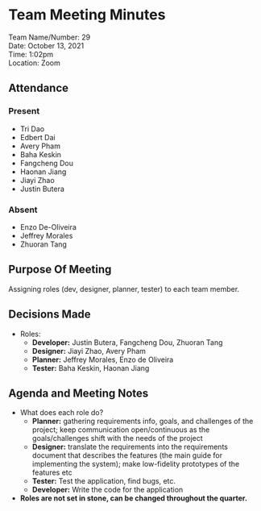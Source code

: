 # Team Meeting Minutes
Team Name/Number: 29  
Date: October 13, 2021  
Time: 1:02pm  
Location: Zoom  

## Attendance

### Present
- Tri Dao
- Edbert Dai
- Avery Pham
- Baha Keskin
- Fangcheng Dou
- Haonan Jiang
- Jiayi Zhao
- Justin Butera

### Absent
- Enzo De-Oliveira
- Jeffrey Morales
- Zhuoran Tang

## Purpose Of Meeting
Assigning roles (dev, designer, planner, tester) to each team member.

## Decisions Made
- Roles:
  - **Developer:** Justin Butera, Fangcheng Dou, Zhuoran Tang
  - **Designer:** Jiayi Zhao, Avery Pham
  - **Planner:** Jeffrey Morales, Enzo de Oliveira
  - **Tester:** Baha Keskin, Haonan Jiang

## Agenda and Meeting Notes
- What does each role do?
  - **Planner:** gathering requirements info, goals, and challenges of the project; keep communication open/continuous as the goals/challenges shift with the needs of the project 
  - **Designer:** translate the requirements into the requirements document that describes the features (the main guide for implementing the system); make low-fidelity prototypes of the features etc
  - **Tester:** Test the application, find bugs, etc.
  - **Developer:** Write the code for the application
- **Roles are not set in stone, can be changed throughout the quarter.**
  